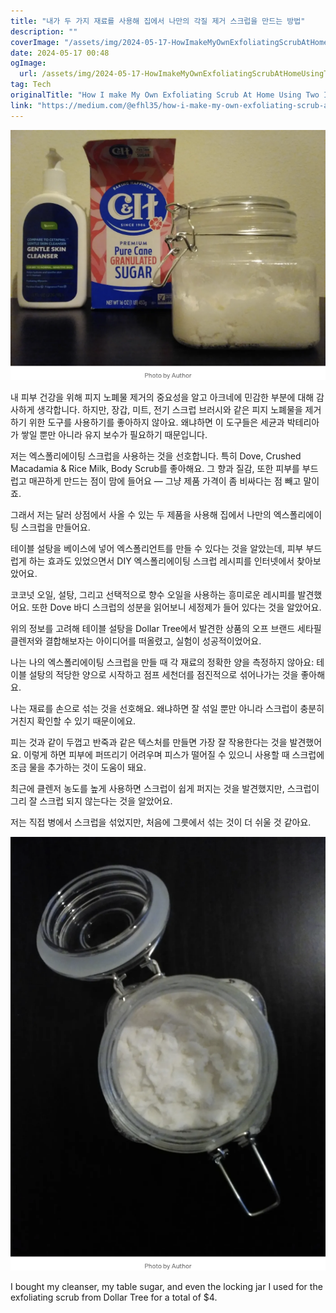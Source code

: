 ```yaml
---
title: "내가 두 가지 재료를 사용해 집에서 나만의 각질 제거 스크럽을 만드는 방법"
description: ""
coverImage: "/assets/img/2024-05-17-HowImakeMyOwnExfoliatingScrubAtHomeUsingTwoIngredients_0.png"
date: 2024-05-17 00:48
ogImage: 
  url: /assets/img/2024-05-17-HowImakeMyOwnExfoliatingScrubAtHomeUsingTwoIngredients_0.png
tag: Tech
originalTitle: "How I make My Own Exfoliating Scrub At Home Using Two Ingredients"
link: "https://medium.com/@efhl35/how-i-make-my-own-exfoliating-scrub-at-home-using-two-ingredients-3abac5e94a04"
---
```




![My Homemade Exfoliating Scrub](/assets/img/2024-05-17-HowImakeMyOwnExfoliatingScrubAtHomeUsingTwoIngredients_0.png)

내 피부 건강을 위해 피지 노폐물 제거의 중요성을 알고 아크네에 민감한 부분에 대해 감사하게 생각합니다. 하지만, 장갑, 미트, 전기 스크럽 브러시와 같은 피지 노폐물을 제거하기 위한 도구를 사용하기를 좋아하지 않아요. 왜냐하면 이 도구들은 세균과 박테리아가 쌓일 뿐만 아니라 유지 보수가 필요하기 때문입니다.

저는 엑스폴리에이팅 스크럽을 사용하는 것을 선호합니다. 특히 Dove, Crushed Macadamia & Rice Milk, Body Scrub를 좋아해요. 그 향과 질감, 또한 피부를 부드럽고 매끈하게 만드는 점이 맘에 들어요 — 그냥 제품 가격이 좀 비싸다는 점 빼고 말이죠.

그래서 저는 달러 상점에서 사올 수 있는 두 제품을 사용해 집에서 나만의 엑스폴리에이팅 스크럽을 만들어요.


<div class="content-ad"></div>

테이블 설탕을 베이스에 넣어 엑스폴리언트를 만들 수 있다는 것을 알았는데, 피부 부드럽게 하는 효과도 있었으면서 DIY 엑스폴리에이팅 스크럽 레시피를 인터넷에서 찾아보았어요.

코코넛 오일, 설탕, 그리고 선택적으로 향수 오일을 사용하는 흥미로운 레시피를 발견했어요. 또한 Dove 바디 스크럽의 성분을 읽어보니 세정제가 들어 있다는 것을 알았어요.

위의 정보를 고려해 테이블 설탕을 Dollar Tree에서 발견한 상품의 오프 브랜드 세타필 클렌저와 결합해보자는 아이디어를 떠올렸고, 실험이 성공적이었어요.

나는 나의 엑스폴리에이팅 스크럽을 만들 때 각 재료의 정확한 양을 측정하지 않아요: 테이블 설탕의 적당한 양으로 시작하고 점프 세천더를 점진적으로 섞어나가는 것을 좋아해요.

<div class="content-ad"></div>

나는 재료를 손으로 섞는 것을 선호해요. 왜냐하면 잘 섞일 뿐만 아니라 스크럽이 충분히 거친지 확인할 수 있기 때문이에요.

피는 것과 같이 두껍고 반죽과 같은 텍스처를 만들면 가장 잘 작용한다는 것을 발견했어요. 이렇게 하면 피부에 퍼뜨리기 어려우며 피스가 떨어질 수 있으니 사용할 때 스크럽에 조금 물을 추가하는 것이 도움이 돼요.

최근에 클렌저 농도를 높게 사용하면 스크럽이 쉽게 퍼지는 것을 발견했지만, 스크럽이 그리 잘 스크럽 되지 않는다는 것을 알았어요.

저는 직접 병에서 스크럽을 섞었지만, 처음에 그릇에서 섞는 것이 더 쉬울 것 같아요.

<div class="content-ad"></div>


![image](/assets/img/2024-05-17-HowImakeMyOwnExfoliatingScrubAtHomeUsingTwoIngredients_1.png)

I bought my cleanser, my table sugar, and even the locking jar I used for the exfoliating scrub from Dollar Tree for a total of $4.
